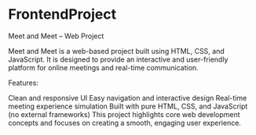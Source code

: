 # FrontendProject
Meet and Meet – Web Project


Meet and Meet is a web-based project built using HTML, CSS, and JavaScript.
It is designed to provide an interactive and user-friendly platform for online meetings and real-time communication.

Features:

Clean and responsive UI
Easy navigation and interactive design
Real-time meeting experience simulation
Built with pure HTML, CSS, and JavaScript (no external frameworks)
This project highlights core web development concepts and focuses on creating a smooth, engaging user experience.



